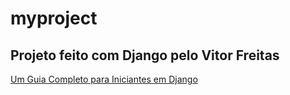 # myproject 
## Projeto feito com Django pelo **Vitor Freitas**
[Um Guia Completo para Iniciantes em Django](https://simpleisbetterthancomplex.com/series/2017/09/04/a-complete-beginners-guide-to-django-part-1.html)
